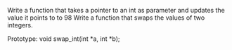 Write a function that takes a pointer to an int as parameter and updates the value it points to to 98
Write a function that swaps the values of two integers.

Prototype: void swap_int(int *a, int *b);
